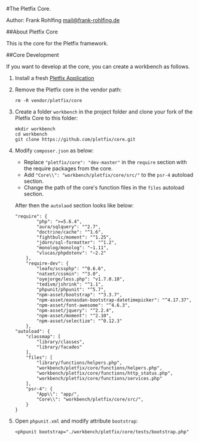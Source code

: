 #The Pletfix Core.

Author: Frank Rohlfing <mail@frank-rohlfing.de>

##About Pletfix Core

This is the core for the Pletfix framework. 

##Core Development

If you want to develop at the core, you can create a workbench as follows.

1. Install a fresh [Pletfix Application](https://github.com/pletfix/app)

2. Remove the Pletfix core in the vendor path: 
    ~~~
    rm -R vendor/pletfix/core
    ~~~
    
3. Create a folder `workbench` in the project folder and clone your fork of the Pletfix Core to this folder:
    ~~~
    mkdir workbench
    cd workbench
    git clone https://github.com/pletfix/core.git
    ~~~

4. Modify `composer.json` as below:

    - Replace `"pletfix/core": "dev-master"` in the `require` section with the require packages from the core.
    - Add `"Core\\": "workbench/pletfix/core/src/"` to the `psr-4` autoload section.
    - Change the path of the core's function files in the `files` autoload section.
    
    After then the `autolaod` section looks like below:
    
    ~~~    
    "require": {
            "php": ">=5.6.4",
            "aura/sqlquery": "^2.7",
            "doctrine/cache": "^1.6",
            "fightbulc/moment": "^1.25",
            "jdorn/sql-formatter": "^1.2",
            "monolog/monolog": "~1.11",
            "vlucas/phpdotenv": "~2.2"
        },
        "require-dev": {
            "leafo/scssphp": "^0.6.6",
            "natxet/cssmin": "^3.0",
            "oyejorge/less.php": "v1.7.0.10",
            "tedivm/jshrink": "^1.1",
            "phpunit/phpunit": "^5.7",
            "npm-asset/bootstrap": "^3.3.7",
            "npm-asset/eonasdan-bootstrap-datetimepicker": "^4.17.37",
            "npm-asset/font-awesome": "^4.6.3",
            "npm-asset/jquery": "^2.2.4",
            "npm-asset/moment": "^2.10",
            "npm-asset/selectize": "^0.12.3"
        },
    "autoload": {
        "classmap": [
            "library/classes",
            "library/facades"
        ],
        "files": [
            "library/functions/helpers.php",
            "workbench/pletfix/core/functions/helpers.php",
            "workbench/pletfix/core/functions/http_status.php",
            "workbench/pletfix/core/functions/services.php"
        ],
        "psr-4": {
            "App\\": "app/",
            "Core\\": "workbench/pletfix/core/src/",
        }
    }    
    ~~~

5. Open `phpunit.xml` and modify attribute `bootstrap`:
    
    ~~~  
    <phpunit bootstrap="./workbench/pletfix/core/tests/bootstrap.php"
    ~~~